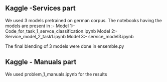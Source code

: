 
## Kaggle -Services part 

We used 3 models pretrained on german corpus. The notebooks having the models are present in :- 
Model 1:- Code_for_task_1_servce_classification.ipynb
Model 2:- Service_model_2_task1.ipynb
Model 3:- service_model3.ipynb

The final blending of 3 models were done in ensemble.py

## Kaggle - Manuals part

We used problem_1_manuals.ipynb for the results 
